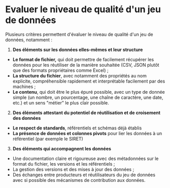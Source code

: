 # Evaluer le niveau de qualité d'un jeu de données

Plusieurs critères permettent d'évaluer le niveau de qualité d'un jeu de données, notamment :&#x20;

1. **Des éléments sur les données elles-mêmes et leur structure**&#x20;

* **Le format de fichier,** qui doit permettre de facilement récupérer les données pour les réutiliser de la manière souhaitée (CSV, JSON plutôt que des formats propriétaires comme Excel) ;
* **La structure du fichier**, avec notamment des propriétés au nom explicite, compréhensible rapidement et interprétable facilement par des machines ;&#x20;
* **Le contenu**, qui doit être le plus épuré possible, avec un type de donnée simple (un nombre, un pourcentage, une chaîne de caractère, une date, etc.) et un sens "métier" le plus clair possible.&#x20;

2. **Des éléments attestant du potentiel de réutilisation et de croisement des données**&#x20;

* **Le respect de standards**, référentiels et schémas déjà établis
* **La présence de données et colonnes pivots** pour lier les données à un référentiel (par exemple le SIRET)

3. **Des éléments qui accompagnent les données**

* Une documentation claire et rigoureuse avec des métadonnées sur le format du fichier, les versions et les référentiels ;
* La gestion des versions et des mises à jour des données ;
* Des échanges entre producteurs et réutilisateurs du jeu de données avec si possible des mécanismes de contribution aux données.
